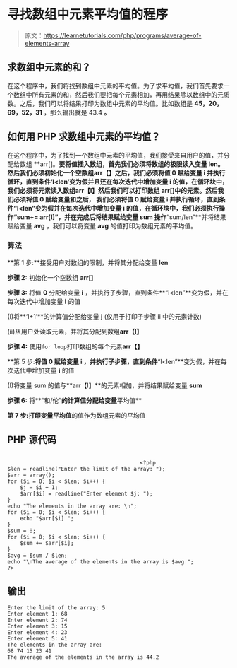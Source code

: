 # 寻找数组中元素平均值的程序

> 原文：<https://learnetutorials.com/php/programs/average-of-elements-array>

## 求数组中元素的和？

在这个程序中，我们将找到数组中元素的平均值。为了求平均值，我们首先要求一个数组中所有元素的和，然后我们要把每个元素相加，再用结果除以数组中的元质数。之后，我们可以将结果打印为数组中元素的平均值。比如数组是 **45，20，69，52，31** ，那么输出就是 43.4 **。**

## 如何用 PHP 求数组中元素的平均值？

在这个程序中，为了找到一个数组中元素的平均值，我们接受来自用户的值，并分配给数组 **arr[]。**要将值插入数组，首先我们必须将数组的极限读入变量 **len。**然后我们必须初始化一个空数组**arr【】**之后，我们必须将值 **0** 赋给变量 **i** 并执行循环，直到条件**‘I<len‘**变为假并且还在每次迭代中增加变量 **i** 的值，在循环块中，我们必须将元素读入数组**arr【I】**然后我们可以打印数组 **arr[]中的元素。**然后我们必须将值 **0** 赋给变量**和**之后， 我们必须将值 **0** 赋给变量 **i** 并执行循环，直到条件**“I<len”**变为假并在每次迭代中增加变量 **i** 的值，在循环块中，我们必须执行操作**“sum+= arr[I]”**，并在完成后将结果赋给变量 **sum** 操作**“sum/len”**并将结果赋给变量 **avg** ，我们可以将变量 **avg** 的值打印为数组元素的平均值。

### 算法

**第 1 步:**接受用户对数组的限制，并将其分配给变量 **len**

**步骤 2:** 初始化一个空数组 **arr[]**

**步骤 3:** 将值 **0** 分配给变量 **i** ，并执行子步骤，直到条件**“I<len”**变为假，并在每次迭代中增加变量 **i** 的值

(I)将**‘I+1’**的计算值分配给变量 **j** (仅用于打印子步骤 ii 中的元素计数)

(ii)从用户处读取元素，并将其分配到数组**arr【I】**

**步骤 4:** 使用`for loop`打印数组的每个元素**arr【】**

**第 5 步:**将值 **0** 赋给变量 **i** ，并执行子步骤，直到条件**“I<len”**变为假，并在每次迭代中增加变量 **i** 的值

(I)将变量 sum 的值与**arr【I】**的元素相加，并将结果赋给变量 **sum**

**步骤 6:** 将**“和/伦”**的计算值分配给变量**平均值**

**第 7 步:**打印变量**平均值**的值作为数组元素的平均值

## PHP 源代码

```

                                          <?php
$len = readline("Enter the limit of the array: ");
$arr = array();
for ($i = 0; $i < $len; $i++) {
    $j = $i + 1;
    $arr[$i] = readline("Enter element $j: ");
}
echo "The elements in the array are: \n";
for ($i = 0; $i < $len; $i++) {
    echo "$arr[$i] ";
}
$sum = 0;
for ($i = 0; $i < $len; $i++) {
    $sum += $arr[$i];
}
$avg = $sum / $len;
echo "\nThe average of the elements in the array is $avg ";
?>

```

## 输出

```
Enter the limit of the array: 5
Enter element 1: 68
Enter element 2: 74
Enter element 3: 15
Enter element 4: 23
Enter element 5: 41
The elements in the array are:
68 74 15 23 41 
The average of the elements in the array is 44.2
```